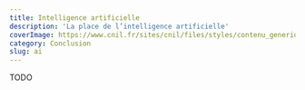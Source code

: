 ```yaml
---
title: Intelligence artificielle
description: 'La place de l’intelligence artificielle'
coverImage: https://www.cnil.fr/sites/cnil/files/styles/contenu_generique_visuel/public/2023-05/IA%20g%C3%A9n%C3%A9rative.png?itok=hQXiL2Nz
category: Conclusion
slug: ai
---
```


TODO